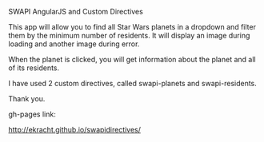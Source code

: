 SWAPI AngularJS and Custom Directives

This app will allow you to find all Star Wars planets in a dropdown and filter them by the minimum number of residents. It will display an image during loading and another image during error.

When the planet is clicked, you will get information about the planet and all of its residents.

I have used 2 custom directives, called swapi-planets and swapi-residents.

Thank you.

gh-pages link:

http://ekracht.github.io/swapidirectives/